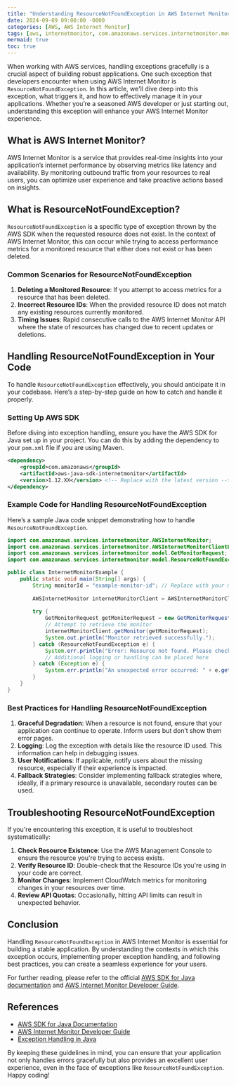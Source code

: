 ```yaml
---
title: "Understanding ResourceNotFoundException in AWS Internet Monitor: A Developer's Guide"
date: 2024-09-09 09:00:00 -0000
categories: [AWS, AWS Internet Monitor]
tags: [aws, internetmonitor, com.amazonaws.services.internetmonitor.model]
mermaid: true
toc: true
---
```



When working with AWS services, handling exceptions gracefully is a crucial aspect of building robust applications. One such exception that developers encounter when using AWS Internet Monitor is `ResourceNotFoundException`. In this article, we'll dive deep into this exception, what triggers it, and how to effectively manage it in your applications. Whether you’re a seasoned AWS developer or just starting out, understanding this exception will enhance your AWS Internet Monitor experience.

## What is AWS Internet Monitor?

AWS Internet Monitor is a service that provides real-time insights into your application’s internet performance by observing metrics like latency and availability. By monitoring outbound traffic from your resources to real users, you can optimize user experience and take proactive actions based on insights.

## What is ResourceNotFoundException?

`ResourceNotFoundException` is a specific type of exception thrown by the AWS SDK when the requested resource does not exist. In the context of AWS Internet Monitor, this can occur while trying to access performance metrics for a monitored resource that either does not exist or has been deleted.

### Common Scenarios for ResourceNotFoundException

1. **Deleting a Monitored Resource**: If you attempt to access metrics for a resource that has been deleted.
2. **Incorrect Resource IDs**: When the provided resource ID does not match any existing resources currently monitored.
3. **Timing Issues**: Rapid consecutive calls to the AWS Internet Monitor API where the state of resources has changed due to recent updates or deletions.

## Handling ResourceNotFoundException in Your Code

To handle `ResourceNotFoundException` effectively, you should anticipate it in your codebase. Here’s a step-by-step guide on how to catch and handle it properly.

### Setting Up AWS SDK

Before diving into exception handling, ensure you have the AWS SDK for Java set up in your project. You can do this by adding the dependency to your `pom.xml` file if you are using Maven.

```xml
<dependency>
    <groupId>com.amazonaws</groupId>
    <artifactId>aws-java-sdk-internetmonitor</artifactId>
    <version>1.12.XX</version> <!-- Replace with the latest version -->
</dependency>
```

### Example Code for Handling ResourceNotFoundException

Here’s a sample Java code snippet demonstrating how to handle `ResourceNotFoundException`.

```java
import com.amazonaws.services.internetmonitor.AWSInternetMonitor;
import com.amazonaws.services.internetmonitor.AWSInternetMonitorClientBuilder;
import com.amazonaws.services.internetmonitor.model.GetMonitorRequest;
import com.amazonaws.services.internetmonitor.model.ResourceNotFoundException;

public class InternetMonitorExample {
    public static void main(String[] args) {
        String monitorId = "example-monitor-id"; // Replace with your monitor ID
        
        AWSInternetMonitor internetMonitorClient = AWSInternetMonitorClientBuilder.defaultClient();
        
        try {
            GetMonitorRequest getMonitorRequest = new GetMonitorRequest().withMonitorId(monitorId);
            // Attempt to retrieve the monitor
            internetMonitorClient.getMonitor(getMonitorRequest);
            System.out.println("Monitor retrieved successfully.");
        } catch (ResourceNotFoundException e) {
            System.err.println("Error: Resource not found. Please check if the monitor ID exists.");
            // Additional logging or handling can be placed here
        } catch (Exception e) {
            System.err.println("An unexpected error occurred: " + e.getMessage());
        }
    }
}
```

### Best Practices for Handling ResourceNotFoundException

1. **Graceful Degradation**: When a resource is not found, ensure that your application can continue to operate. Inform users but don’t show them error pages.
2. **Logging**: Log the exception with details like the resource ID used. This information can help in debugging issues.
3. **User Notifications**: If applicable, notify users about the missing resource, especially if their experience is impacted.
4. **Fallback Strategies**: Consider implementing fallback strategies where, ideally, if a primary resource is unavailable, secondary routes can be used.

## Troubleshooting ResourceNotFoundException

If you're encountering this exception, it is useful to troubleshoot systematically:

1. **Check Resource Existence**: Use the AWS Management Console to ensure the resource you're trying to access exists.
2. **Verify Resource ID**: Double-check that the Resource IDs you're using in your code are correct.
3. **Monitor Changes**: Implement CloudWatch metrics for monitoring changes in your resources over time.
4. **Review API Quotas**: Occasionally, hitting API limits can result in unexpected behavior.

## Conclusion

Handling `ResourceNotFoundException` in AWS Internet Monitor is essential for building a stable application. By understanding the contexts in which this exception occurs, implementing proper exception handling, and following best practices, you can create a seamless experience for your users.

For further reading, please refer to the official [AWS SDK for Java documentation](https://docs.aws.amazon.com/sdk-for-java/latest/developer-guide/home.html) and [AWS Internet Monitor Developer Guide](https://docs.aws.amazon.com/internet-monitor/latest/userguide/what-is.html).

## References

- [AWS SDK for Java Documentation](https://docs.aws.amazon.com/sdk-for-java/latest/developer-guide/home.html)
- [AWS Internet Monitor Developer Guide](https://docs.aws.amazon.com/internet-monitor/latest/userguide/what-is.html)
- [Exception Handling in Java](https://www.oracle.com/java/technologies/javase/exception-handling.html)

By keeping these guidelines in mind, you can ensure that your application not only handles errors gracefully but also provides an excellent user experience, even in the face of exceptions like `ResourceNotFoundException`. Happy coding!